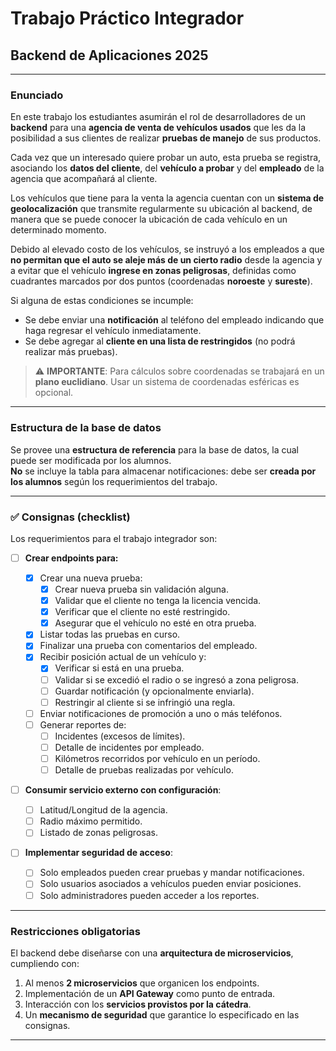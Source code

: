 # Trabajo Práctico Integrador

## Backend de Aplicaciones 2025

---

### Enunciado

En este trabajo los estudiantes asumirán el rol de desarrolladores de un **backend** para una **agencia de venta de vehículos usados** que les da la posibilidad a sus clientes de realizar **pruebas de manejo** de sus productos.

Cada vez que un interesado quiere probar un auto, esta prueba se registra, asociando los **datos del cliente**, del **vehículo a probar** y del **empleado** de la agencia que acompañará al cliente.

Los vehículos que tiene para la venta la agencia cuentan con un **sistema de geolocalización** que transmite regularmente su ubicación al backend, de manera que se puede conocer la ubicación de cada vehículo en un determinado momento.

Debido al elevado costo de los vehículos, se instruyó a los empleados a que **no permitan que el auto se aleje más de un cierto radio** desde la agencia y a evitar que el vehículo **ingrese en zonas peligrosas**, definidas como cuadrantes marcados por dos puntos (coordenadas **noroeste** y **sureste**).

Si alguna de estas condiciones se incumple:

- Se debe enviar una **notificación** al teléfono del empleado indicando que haga regresar el vehículo inmediatamente.
- Se debe agregar al **cliente en una lista de restringidos** (no podrá realizar más pruebas).

> ⚠️ **IMPORTANTE**: Para cálculos sobre coordenadas se trabajará en un **plano euclidiano**. Usar un sistema de coordenadas esféricas es opcional.

---

### Estructura de la base de datos

Se provee una **estructura de referencia** para la base de datos, la cual puede ser modificada por los alumnos.  
**No** se incluye la tabla para almacenar notificaciones: debe ser **creada por los alumnos** según los requerimientos del trabajo.

---

### ✅ Consignas (checklist)

Los requerimientos para el trabajo integrador son:

- [ ] **Crear endpoints para:**

  - [x] Crear una nueva prueba:
    - [x] Crear nueva prueba sin validación alguna.
    - [x] Validar que el cliente no tenga la licencia vencida.
    - [x] Verificar que el cliente no esté restringido.
    - [x] Asegurar que el vehículo no esté en otra prueba.
  - [x] Listar todas las pruebas en curso.
  - [x] Finalizar una prueba con comentarios del empleado.
  - [x] Recibir posición actual de un vehículo y:
    - [x] Verificar si está en una prueba.
    - [ ] Validar si se excedió el radio o se ingresó a zona peligrosa.
    - [ ] Guardar notificación (y opcionalmente enviarla).
    - [ ] Restringir al cliente si se infringió una regla.
  - [ ] Enviar notificaciones de promoción a uno o más teléfonos.
  - [ ] Generar reportes de:
    - [ ] Incidentes (excesos de límites).
    - [ ] Detalle de incidentes por empleado.
    - [ ] Kilómetros recorridos por vehículo en un período.
    - [ ] Detalle de pruebas realizadas por vehículo.

- [ ] **Consumir servicio externo con configuración**:

  - [ ] Latitud/Longitud de la agencia.
  - [ ] Radio máximo permitido.
  - [ ] Listado de zonas peligrosas.

- [ ] **Implementar seguridad de acceso**:
  - [ ] Solo empleados pueden crear pruebas y mandar notificaciones.
  - [ ] Solo usuarios asociados a vehículos pueden enviar posiciones.
  - [ ] Solo administradores pueden acceder a los reportes.

---

### Restricciones obligatorias

El backend debe diseñarse con una **arquitectura de microservicios**, cumpliendo con:

1. Al menos **2 microservicios** que organicen los endpoints.
2. Implementación de un **API Gateway** como punto de entrada.
3. Interacción con los **servicios provistos por la cátedra**.
4. Un **mecanismo de seguridad** que garantice lo especificado en las consignas.

---
